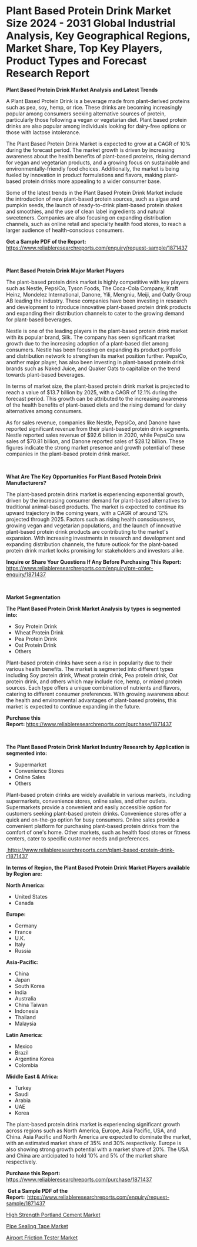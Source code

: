<p><h1>Plant Based Protein Drink Market Size 2024 - 2031 Global Industrial Analysis, Key Geographical Regions, Market Share, Top Key Players, Product Types and Forecast Research Report</h1></p><p><strong>Plant Based Protein Drink Market Analysis and Latest Trends</strong></p>
<p><p>A Plant Based Protein Drink is a beverage made from plant-derived proteins such as pea, soy, hemp, or rice. These drinks are becoming increasingly popular among consumers seeking alternative sources of protein, particularly those following a vegan or vegetarian diet. Plant based protein drinks are also popular among individuals looking for dairy-free options or those with lactose intolerance.</p><p>The Plant Based Protein Drink Market is expected to grow at a CAGR of 10% during the forecast period. The market growth is driven by increasing awareness about the health benefits of plant-based proteins, rising demand for vegan and vegetarian products, and a growing focus on sustainable and environmentally-friendly food choices. Additionally, the market is being fueled by innovation in product formulations and flavors, making plant-based protein drinks more appealing to a wider consumer base.</p><p>Some of the latest trends in the Plant Based Protein Drink Market include the introduction of new plant-based protein sources, such as algae and pumpkin seeds, the launch of ready-to-drink plant-based protein shakes and smoothies, and the use of clean label ingredients and natural sweeteners. Companies are also focusing on expanding distribution channels, such as online retail and specialty health food stores, to reach a larger audience of health-conscious consumers.</p></p>
<p><strong>Get a Sample PDF of the Report:&nbsp;</strong> <a href="https://www.reliableresearchreports.com/enquiry/request-sample/1871437">https://www.reliableresearchreports.com/enquiry/request-sample/1871437</a></p>
<p>&nbsp;</p>
<p><strong>Plant Based Protein Drink Major Market Players</strong></p>
<p><p>The plant-based protein drink market is highly competitive with key players such as Nestle, PepsiCo, Tyson Foods, The Coca-Cola Company, Kraft Heinz, Mondelez International, Danone, Yili, Mengniu, Meiji, and Oatly Group AB leading the industry. These companies have been investing in research and development to introduce innovative plant-based protein drink products and expanding their distribution channels to cater to the growing demand for plant-based beverages.</p><p>Nestle is one of the leading players in the plant-based protein drink market with its popular brand, Silk. The company has seen significant market growth due to the increasing adoption of a plant-based diet among consumers. Nestle has been focusing on expanding its product portfolio and distribution network to strengthen its market position further. PepsiCo, another major player, has also been investing in plant-based protein drink brands such as Naked Juice, and Quaker Oats to capitalize on the trend towards plant-based beverages.</p><p>In terms of market size, the plant-based protein drink market is projected to reach a value of $13.7 billion by 2025, with a CAGR of 12.1% during the forecast period. This growth can be attributed to the increasing awareness of the health benefits of plant-based diets and the rising demand for dairy alternatives among consumers.</p><p>As for sales revenue, companies like Nestle, PepsiCo, and Danone have reported significant revenue from their plant-based protein drink segments. Nestle reported sales revenue of $92.6 billion in 2020, while PepsiCo saw sales of $70.81 billion, and Danone reported sales of $28.12 billion. These figures indicate the strong market presence and growth potential of these companies in the plant-based protein drink market.</p></p>
<p>&nbsp;</p>
<p><strong>What Are The Key Opportunities For Plant Based Protein Drink Manufacturers?</strong></p>
<p><p>The plant-based protein drink market is experiencing exponential growth, driven by the increasing consumer demand for plant-based alternatives to traditional animal-based products. The market is expected to continue its upward trajectory in the coming years, with a CAGR of around 12% projected through 2025. Factors such as rising health consciousness, growing vegan and vegetarian populations, and the launch of innovative plant-based protein drink products are contributing to the market's expansion. With increasing investments in research and development and expanding distribution channels, the future outlook for the plant-based protein drink market looks promising for stakeholders and investors alike.</p></p>
<p><strong>Inquire or Share Your Questions If Any Before Purchasing This Report:</strong> <a href="https://www.reliableresearchreports.com/enquiry/pre-order-enquiry/1871437">https://www.reliableresearchreports.com/enquiry/pre-order-enquiry/1871437</a></p>
<p>&nbsp;</p>
<p><strong>Market Segmentation</strong></p>
<p><strong>The Plant Based Protein Drink Market Analysis by types is segmented into:</strong></p>
<p><ul><li>Soy Protein Drink</li><li>Wheat Protein Drink</li><li>Pea Protein Drink</li><li>Oat Protein Drink</li><li>Others</li></ul></p>
<p><p>Plant-based protein drinks have seen a rise in popularity due to their various health benefits. The market is segmented into different types including Soy protein drink, Wheat protein drink, Pea protein drink, Oat protein drink, and others which may include rice, hemp, or mixed protein sources. Each type offers a unique combination of nutrients and flavors, catering to different consumer preferences. With growing awareness about the health and environmental advantages of plant-based proteins, this market is expected to continue expanding in the future.</p></p>
<p><strong>Purchase this Report:&nbsp;</strong><a href="https://www.reliableresearchreports.com/purchase/1871437">https://www.reliableresearchreports.com/purchase/1871437</a></p>
<p>&nbsp;</p>
<p><strong>The Plant Based Protein Drink Market Industry Research by Application is segmented into:</strong></p>
<p><ul><li>Supermarket</li><li>Convenience Stores</li><li>Online Sales</li><li>Others</li></ul></p>
<p><p>Plant-based protein drinks are widely available in various markets, including supermarkets, convenience stores, online sales, and other outlets. Supermarkets provide a convenient and easily accessible option for customers seeking plant-based protein drinks. Convenience stores offer a quick and on-the-go option for busy consumers. Online sales provide a convenient platform for purchasing plant-based protein drinks from the comfort of one's home. Other markets, such as health food stores or fitness centers, cater to specific customer needs and preferences.</p></p>
<p><a href="https://www.reliableresearchreports.com/plant-based-protein-drink-r1871437">&nbsp;https://www.reliableresearchreports.com/plant-based-protein-drink-r1871437</a></p>
<p><strong>In terms of Region, the Plant Based Protein Drink Market Players available by Region are:</strong></p>
<p>
    <p> <strong> North America: </strong>
        <ul>
            <li>United States</li>
            <li>Canada</li>
        </ul>
        </p> 
    <p> <strong> Europe: </strong>
        <ul>
            <li>Germany</li>
            <li>France</li>
            <li>U.K.</li>
            <li>Italy</li>
            <li>Russia</li>
        </ul>
        </p> 
    <p> <strong> Asia-Pacific: </strong>
        <ul>
            <li>China</li>
            <li>Japan</li>
            <li>South Korea</li>
            <li>India</li>
            <li>Australia</li>
            <li>China Taiwan</li>
            <li>Indonesia</li>
            <li>Thailand</li>
            <li>Malaysia</li>
        </ul>
        </p> 
    <p> <strong> Latin America: </strong>
        <ul>
            <li>Mexico</li>
            <li>Brazil</li>
            <li>Argentina Korea</li>
            <li>Colombia</li>
        </ul>
        </p> 
    <p> <strong> Middle East & Africa: </strong>
        <ul>
            <li>Turkey</li>
            <li>Saudi</li>
            <li>Arabia</li>
            <li>UAE</li>
            <li>Korea</li>
        </ul>
    </p>
    </p>
<p><p>The plant-based protein drink market is experiencing significant growth across regions such as North America, Europe, Asia Pacific, USA, and China. Asia Pacific and North America are expected to dominate the market, with an estimated market share of 35% and 30% respectively. Europe is also showing strong growth potential with a market share of 20%. The USA and China are anticipated to hold 10% and 5% of the market share respectively.</p></p>
<p><strong>Purchase this Report: </strong><a href="https://www.reliableresearchreports.com/purchase/1871437">https://www.reliableresearchreports.com/purchase/1871437</a></p>
<p>&nbsp;<strong>Get a Sample PDF of the Report:&nbsp;&nbsp;</strong><a href="https://www.reliableresearchreports.com/enquiry/request-sample/1871437">https://www.reliableresearchreports.com/enquiry/request-sample/1871437</a></p>
<p><strong></strong></p>
<p><p><a href="https://adventurous-uranium-ef9.notion.site/High-Strength-Portland-Cement-Market-Size-2024-2031-Global-Industrial-Analysis-Key-Geographical-R-5772fe5a33444a4cb980c2bf4756d6ac">High Strength Portland Cement Market</a></p><p><a href="https://carnation-joke-41f.notion.site/Pipe-Sealing-Tape-Market-Research-Report-Reveals-The-Latest-Trends-And-Opportunities-of-this-Market--6ab0910634f74ed896927cca470d9a77">Pipe Sealing Tape Market</a></p><p><a href="https://view.publitas.com/reportprime-1/airport-friction-tester-market-centers-on-aspects-such-as-market-growth-market-share-market-opportunity-and-projected-forecasts-spanning-from-2024-to-2031/">Airport Friction Tester Market</a></p></p>
